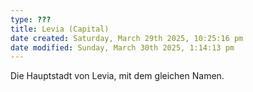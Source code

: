 ```yaml
---
type: ???
title: Levia (Capital)
date created: Saturday, March 29th 2025, 10:25:16 pm
date modified: Sunday, March 30th 2025, 1:14:13 pm
---
```


Die Hauptstadt von Levia, mit dem gleichen Namen.
